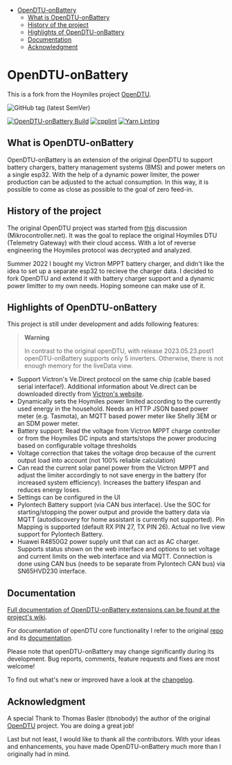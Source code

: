 - [OpenDTU-onBattery](#opendtu-onbattery)
  - [What is OpenDTU-onBattery](#what-is-opendtu-onbattery)
  - [History of the project](#history-of-the-project)
  - [Highlights of OpenDTU-onBattery](#highlights-of-opendtu-onbattery)
  - [Documentation](#documentation)
  - [Acknowledgment](#acknowledgment)

# OpenDTU-onBattery

This is a fork from the Hoymiles project [OpenDTU](https://github.com/tbnobody/OpenDTU).

![GitHub tag (latest SemVer)](https://img.shields.io/endpoint?url=https://gist.githubusercontent.com/helgeerbe/68b47cc8c8994d04ab3a4fa9d8aee5e6/raw/openDTUcoreRelease.json)

[![OpenDTU-onBattery Build](https://github.com/helgeerbe/OpenDTU-OnBattery/actions/workflows/build.yml/badge.svg)](https://github.com/helgeerbe/OpenDTU-OnBattery/actions/workflows/build.yml)
[![cpplint](https://github.com/helgeerbe/OpenDTU-OnBattery/actions/workflows/cpplint.yml/badge.svg)](https://github.com/helgeerbe/OpenDTU-OnBattery/actions/workflows/cpplint.yml)
[![Yarn Linting](https://github.com/helgeerbe/OpenDTU-OnBattery/actions/workflows/yarnlint.yml/badge.svg)](https://github.com/helgeerbe/OpenDTU-OnBattery/actions/workflows/yarnlint.yml)

## What is OpenDTU-onBattery

OpenDTU-onBattery is an extension of the original OpenDTU to support battery chargers, battery management systems (BMS) and power meters on a single esp32. With the help of a dynamic power limiter, the power production can be adjusted to the actual consumption. In this way, it is possible to come as close as possible to the goal of zero feed-in.

## History of the project

The original OpenDTU project was started from [this](https://www.mikrocontroller.net/topic/525778) discussion (Mikrocontroller.net). It was the goal to replace the original Hoymiles DTU (Telemetry Gateway) with their cloud access. With a lot of reverse engineering the Hoymiles protocol was decrypted and analyzed.

Summer 2022 I bought my Victron MPPT battery charger, and didn't like the idea to set up a separate esp32 to recieve the charger data. I decided to fork OpenDTU and extend it with battery charger support and a dynamic power limitter to my own needs. Hoping someone can make use of it.

## Highlights of OpenDTU-onBattery

This project is still under development and adds following features:

> **Warning**
>
> In contrast to the original openDTU, with release 2023.05.23.post1 openDTU-onBattery supports only 5 inverters. Otherwise, there is not enough memory for the liveData view.

* Support Victron's Ve.Direct protocol on the same chip (cable based serial interface!). Additional information about Ve.direct can be downloaded directly from [Victron's website](https://www.victronenergy.com/support-and-downloads/technical-information).
* Dynamically sets the Hoymiles power limited according to the currently used energy in the household. Needs an HTTP JSON based power meter (e.g. Tasmota), an MQTT based power meter like Shelly 3EM or an SDM power meter.
* Battery support: Read the voltage from Victron MPPT charge controller or from the Hoymiles DC inputs and starts/stops the power producing based on configurable voltage thresholds
* Voltage correction that takes the voltage drop because of the current output load into account (not 100% reliable calculation)
* Can read the current solar panel power from the Victron MPPT and adjust the limiter accordingly to not save energy in the battery (for increased system efficiency). Increases the battery lifespan and reduces energy loses.
* Settings can be configured in the UI
* Pylontech Battery support (via CAN bus interface). Use the SOC for starting/stopping the power output and provide the battery data via MQTT (autodiscovery for home assistant is currently not supported). Pin Mapping is supported (default RX PIN 27, TX PIN 26). Actual no live view support for Pylontech Battery.
* Huawei R4850G2 power supply unit that can act as AC charger. Supports status shown on the web interface and options to set voltage and current limits on the web interface and via MQTT. Connection is done using CAN bus (needs to be separate from Pylontech CAN bus) via SN65HVD230 interface.
  
## Documentation

[Full documentation of OpenDTU-onBattery extensions can be found at the project's wiki](https://github.com/helgeerbe/OpenDTU-OnBattery/wiki).

For documentation of openDTU core functionality I refer to the original [repo](https://github.com/tbnobody/OpenDTU) and its [documentation](https://tbnobody.github.io/OpenDTU-docs/).

Please note that openDTU-onBattery may change significantly during its development.
Bug reports, comments, feature requests and fixes are most welcome!

To find out what's new or improved have a look at the [changelog](https://github.com/helgeerbe/OpenDTU-OnBattery/releases).

## Acknowledgment

A special Thank to Thomas Basler (tbnobody) the author of the original [OpenDTU](https://github.com/tbnobody/OpenDTU) project. You are doing a great job!

Last but not least, I would like to thank all the contributors. With your ideas and enhancements, you have made OpenDTU-onBattery much more than I originally had in mind.
